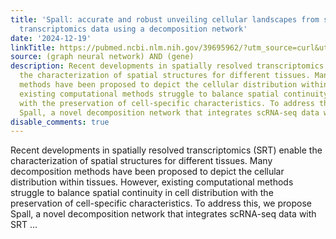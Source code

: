 ```yaml
---
title: 'Spall: accurate and robust unveiling cellular landscapes from spatially resolved
  transcriptomics data using a decomposition network'
date: '2024-12-19'
linkTitle: https://pubmed.ncbi.nlm.nih.gov/39695962/?utm_source=curl&utm_medium=rss&utm_campaign=pubmed-2&utm_content=1x5bM_TNL8gjogAcnslpo2s2PbDe-61JVM2h9yowOYSiZ7Dkrt&fc=20220919211934&ff=20241219170834&v=2.18.0.post9+e462414
source: (graph neural network) AND (gene)
description: Recent developments in spatially resolved transcriptomics (SRT) enable
  the characterization of spatial structures for different tissues. Many decomposition
  methods have been proposed to depict the cellular distribution within tissues. However,
  existing computational methods struggle to balance spatial continuity in cell distribution
  with the preservation of cell-specific characteristics. To address this, we propose
  Spall, a novel decomposition network that integrates scRNA-seq data with SRT ...
disable_comments: true
---
```

Recent developments in spatially resolved transcriptomics (SRT) enable the characterization of spatial structures for different tissues. Many decomposition methods have been proposed to depict the cellular distribution within tissues. However, existing computational methods struggle to balance spatial continuity in cell distribution with the preservation of cell-specific characteristics. To address this, we propose Spall, a novel decomposition network that integrates scRNA-seq data with SRT ...